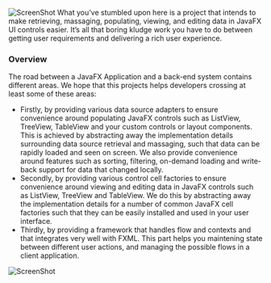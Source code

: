 ![ScreenShot](http://www.guigarage.com/wordpress/wp-content/uploads/2014/05/datafx_logo.png)
What you’ve stumbled upon here is a project that intends to make retrieving, massaging, populating, viewing, and editing data in JavaFX UI controls easier. It’s all that boring kludge work you have to do between getting user requirements and delivering a rich user experience.

### Overview ###

The road between a JavaFX Application and a back-end system contains different areas. We hope that this projects helps developers crossing at least some of these areas:

* Firstly, by providing various data source adapters to ensure convenience around populating JavaFX controls such as ListView, TreeView, TableView and your custom controls or layout components. This is achieved by abstracting away the implementation details surrounding data source retrieval and massaging, such that data can be rapidly loaded and seen on screen. We also provide convenience around features such as sorting, filtering, on-demand loading and write-back support for data that changed locally.
* Secondly, by providing various control cell factories to ensure convenience around viewing and editing data in JavaFX controls such as ListView, TreeView and TableView. We do this by abstracting away the implementation details for a number of common JavaFX cell factories such that they can be easily installed and used in your user interface.
* Thirdly, by providing a framework that handles flow and contexts and that integrates very well with FXML. This part helps you maintening state between different user actions, and managing the possible flows in a client application.

![ScreenShot](http://www.javafxdata.org/img/overview_apis.png)